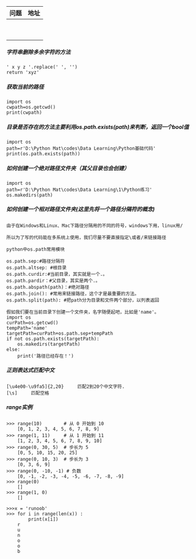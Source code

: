 | 问题 | 地址 |
| ---- | ---- |
|      |      |
|      |      |
|      |      |
|      |      |
|      |      |
|      |      |
|      |      |
|      |      |
|      |      |

##### 字符串删除多余字符的方法

```
' x y z '.replace(' ', '')
return 'xyz'
```

##### 获取当前的路径

```
import os
cwpath=os.getcwd()
print(cwpath)
```

##### 目录是否存在的方法主要利用os.path.exists(path)来判断，返回一个bool值

```
import os
path=r'D:\Python Mat\codes\Data Learning\Python基础代码'
print(os.path.exists(path))
```

##### 如何创建一个绝对路径文件夹（其父目录也会创建）

```
import os
path=r'D:\Python Mat\codes\Data Learning\1\Python练习'
os.makedirs(path)
```

##### 如何创建一个相对路径文件夹(这里先将一个路径分隔符的概念)

```
由于在Windows和Linux、Mac下路径分隔用的不同的符号，windows下用，linux用/

所以为了写的代码能在多系统上使用，我们尽量不要直接指定\或者/来链接路径

python中os.path常用模块

os.path.sep:#路径分隔符
os.path.altsep: #根目录
os.path.curdir:#当前目录，其实就是一个.。
os.path.pardir：#父目录，其实是两个.。
os.path.abspath(path)：#绝对路径
os.path.join(): #常用来链接路径，这个才是最重要的方法。
os.path.split(path): #把path分为目录和文件两个部分，以列表返回

假如我们要在当前目录下创建一个文件夹，名字随便起吧，比如是'name'。
import os
curPath=os.getcwd()
tempPath='name'
targetPath=curPath+os.path.sep+tempPath
if not os.path.exists(targetPath):
    os.makedirs(targetPath)
else:
    print('路径已经存在！')
```

##### 正则表达式匹配中文

```
[\u4e00-\u9fa5]{2,20}     匹配2到20个中文字符.
[\s]     匹配空格
```

##### range实例

```
>>> range(10)        # 从 0 开始到 10
    [0, 1, 2, 3, 4, 5, 6, 7, 8, 9]
>>> range(1, 11)     # 从 1 开始到 11
    [1, 2, 3, 4, 5, 6, 7, 8, 9, 10]
>>> range(0, 30, 5)  # 步长为 5
    [0, 5, 10, 15, 20, 25]
>>> range(0, 10, 3)  # 步长为 3
    [0, 3, 6, 9]
>>> range(0, -10, -1) # 负数
    [0, -1, -2, -3, -4, -5, -6, -7, -8, -9]
>>> range(0)
    []
>>> range(1, 0)
    []      

>>>x = 'runoob'
>>> for i in range(len(x)) :
        print(x[i])
    r
    u
    n
    o
    o
    b
```



